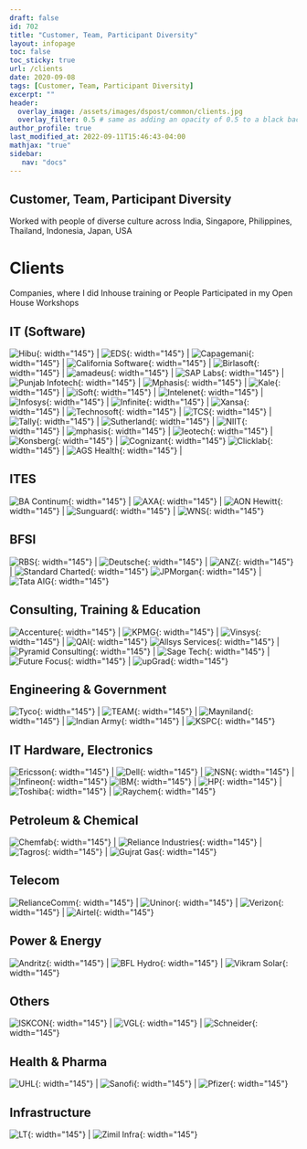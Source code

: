```yaml
---
draft: false
id: 702    
title: "Customer, Team, Participant Diversity"
layout: infopage
toc: false
toc_sticky: true
url: /clients
date: 2020-09-08
tags: [Customer, Team, Participant Diversity]
excerpt: ""
header:
  overlay_image: /assets/images/dspost/common/clients.jpg
  overlay_filter: 0.5 # same as adding an opacity of 0.5 to a black background
author_profile: true
last_modified_at: 2022-09-11T15:46:43-04:00
mathjax: "true"
sidebar:
   nav: "docs"
---
```


## Customer, Team, Participant Diversity
Worked with people of diverse culture across India, Singapore, Philippines, Thailand, Indonesia, Japan, USA

# Clients
Companies, where I did Inhouse training or People Participated in my Open House Workshops

## IT (Software)
![Hibu](/assets/images/clients/sw-Hibu-min.jpg){: width="145"} | ![EDS](/assets/images/clients/sw-EDS-Logo-min.jpg){: width="145"} | ![Capagemani](/assets/images/clients/sw-Capagemani-Logo-min.jpg){: width="145"} | ![California Software](/assets/images/clients/sw-California-Software-Logo-min.jpg){: width="145"} | ![Birlasoft](/assets/images/clients/sw-Birlasoft-min.jpg){: width="145"} | ![amadeus](/assets/images/clients/sw-amadeus-min.jpg){: width="145"} | ![SAP Labs](/assets/images/clients/sw-SAPlabs-min.jpg){: width="145"} | ![Punjab Infotech](/assets/images/clients/sw-Punjab-Infotech-Logo-min.jpg){: width="145"} | ![Mphasis](/assets/images/clients/sw-Mphasis-min.jpg){: width="145"} | ![Kale](/assets/images/clients/sw-Kale-Logo-min.jpg){: width="145"} | ![iSoft](/assets/images/clients/sw-iSoft-Logo-min.jpg){: width="145"} | ![Intelenet](/assets/images/clients/sw-Intelenet-Logo-min.jpg){: width="145"} | ![Infosys](/assets/images/clients/sw-Infosys-Logo-min.jpg){: width="145"} | ![Infinite](/assets/images/clients/sw-Infinite-min.jpg){: width="145"} | ![Xansa](/assets/images/clients/sw-Xansa-Logo-min.jpg){: width="145"} | ![Technosoft](/assets/images/clients/sw-Technosoft-Logo-min.jpg){: width="145"} | ![TCS](/assets/images/clients/sw-TCS-Logo-min.jpg){: width="145"} | ![Tally](/assets/images/clients/sw-Tally-min.jpg){: width="145"} | ![Sutherland](/assets/images/clients/sw-Sutherland-Logo-min.jpg){: width="145"} | ![NIIT](/assets/images/clients/sw-niit.jpg){: width="145"} | ![mphasis](/assets/images/clients/sw-mphasis.jpg){: width="145"} | ![leotech](/assets/images/clients/sw-leotech.jpg){: width="145"} | ![Konsberg](/assets/images/clients/sw-konsberg.jpg){: width="145"} | ![Cognizant](/assets/images/clients/sw-cognizant.jpg){: width="145"}
![Clicklab](/assets/images/clients/sw-clicklab.jpg){: width="145"} | ![AGS Health](/assets/images/clients/sw-agshealth.jpg){: width="145"} | 

## ITES
![BA Continum](/assets/images/clients/ites-BA-continuum-logo-min.jpg){: width="145"} | ![AXA](/assets/images/clients/ites-AXA-min.jpg){: width="145"} | ![AON Hewitt](/assets/images/clients/ites-AONHewitt-min.jpg){: width="145"} | ![Sunguard](/assets/images/clients/ites-Sungard-Logo-min.jpg){: width="145"} | ![WNS](/assets/images/clients/ites-WNS-Logo-min.jpg){: width="145"}

## BFSI
![RBS](/assets/images/clients/BFSI-RBS-Logo-min.jpg){: width="145"} | ![Deutsche](/assets/images/clients/BFSI-Deutsche-Logo-min.jpg){: width="145"} | ![ANZ](/assets/images/clients/BFSI-ANZ-Logo-min.jpg){: width="145"} | ![Standard Charted](/assets/images/clients/BFSI-Standard-Charted-Scope-Logo-min.jpg){: width="145"}
![JPMorgan](/assets/images/clients/BFSI-JPMorgan-min.jpg){: width="145"} | ![Tata AIG](/assets/images/clients/BFSI-Tata-AIG-Logo-min.jpg){: width="145"}

## Consulting, Training & Education
![Accenture](/assets/images/clients/cons-Accenture-Logo-min.jpg){: width="145"} | ![KPMG](/assets/images/clients/cons-KPMG-min.jpg){: width="145"} | ![Vinsys](/assets/images/clients/cons-Vinsys-min.jpg){: width="145"} | ![QAI](/assets/images/clients/cons-qai.jpg){: width="145"}
![Allsys Services](/assets/images/clients/cons-allsysServices.jpg){: width="145"} | ![Pyramid Consulting](/assets/images/clients/cons-Pyramid-Consulting-Logo-min.jpg){: width="145"} | ![Sage Tech](/assets/images/clients/cons-Sage-Tech-min.jpg){: width="145"} | ![Future Focus](/assets/images/clients/cons-FutureFocus-min.jpg){: width="145"} | ![upGrad](/assets/images/clients/cons-upGrad.jpg){: width="145"}

## Engineering & Government
![Tyco](/assets/images/clients/eng-Tyco-min.jpg){: width="145"} | ![TEAM](/assets/images/clients/eng-team.jpg){: width="145"} | ![Mayniland](/assets/images/clients/gov-Mayniland-min.jpg){: width="145"} | ![Indian Army](/assets/images/clients/gov-Indian-Army-min.jpg){: width="145"} | ![KSPC](/assets/images/clients/gov-kspc.jpg){: width="145"}


## IT Hardware, Electronics
![Ericsson](/assets/images/clients/hw-Ericsson-Logo-min.jpg){: width="145"} | ![Dell](/assets/images/clients/hw-Dell-Logo-min.jpg){: width="145"} | ![NSN](/assets/images/clients/hw-NSN-Logo-min.jpg){: width="145"} | ![Infineon](/assets/images/clients/hw-Infineon-min.jpg){: width="145"} 
![IBM](/assets/images/clients/hw-IBM-Logo-min.jpg){: width="145"} | ![HP](/assets/images/clients/hw-HP-Logo-min.jpg){: width="145"} | ![Toshiba](/assets/images/clients/hw-Toshiba-min.jpg){: width="145"} | ![Raychem](/assets/images/clients/hw-raychem.jpg){: width="145"}

## Petroleum & Chemical
![Chemfab](/assets/images/clients/petro-Chemfab-logo-min.jpg){: width="145"} | ![Reliance Industries](/assets/images/clients/petro-RelianceIndustries-min.jpg){: width="145"} | ![Tagros](/assets/images/clients/petro-Tagros-min.jpg){: width="145"} | ![Gujrat Gas](/assets/images/clients/petro-Gujrat-Gas.logo-min.jpg){: width="145"}

## Telecom
![RelianceComm](/assets/images/clients/telecom-Reliance-Comm-Logo-min.jpg){: width="145"} | ![Uninor](/assets/images/clients/telecom-Uninor-min.jpg){: width="145"} | ![Verizon](/assets/images/clients/telecom-Verizon-logo-min.jpg){: width="145"} | ![Airtel](/assets/images/clients/telecom-airtel.jpg){: width="145"}

## Power & Energy
![Andritz](/assets/images/clients/power-Andritz-min.jpg){: width="145"} | ![BFL Hydro](/assets/images/clients/power-bfl.jpg){: width="145"} | ![Vikram Solar](/assets/images/clients/power-Vikram-Solar-Logo-min.jpg){: width="145"}

## Others
![ISKCON](/assets/images/clients/oth-ISKCON-min.jpg){: width="145"} | ![VGL](/assets/images/clients/oth-VGL.jpg){: width="145"} | ![Schneider](/assets/images/clients/oth-schneider.jpg){: width="145"}

## Health & Pharma
![UHL](/assets/images/clients/pharm-UHL.jpg){: width="145"} | ![Sanofi](/assets/images/clients/pharm-sanofi.jpg){: width="145"} | ![Pfizer](/assets/images/clients/pharm-pfizer-min.jpg){: width="145"}

## Infrastructure
![LT](/assets/images/clients/infra-LT-Logo-min.jpg){: width="145"} | ![Zimil Infra](/assets/images/clients/infra-ZimilInfra-min.jpg){: width="145"}



